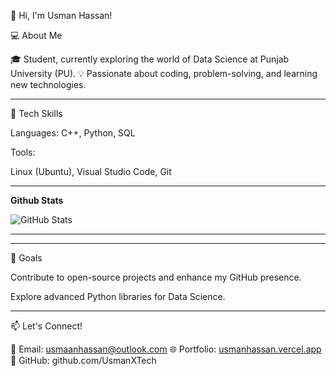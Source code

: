 
👋 Hi, I'm Usman Hassan!

💻 About Me

🎓 Student, currently exploring the world of Data Science at Punjab University (PU).
💡 Passionate about coding, problem-solving, and learning new technologies.


---

🚀 Tech Skills

Languages: C++, Python, SQL

Tools:

Linux (Ubuntu), Visual Studio Code, Git

---
**Github Stats**

![GitHub Stats](https://github-readme-stats.vercel.app/api?username=UsmanXTech&theme=default&show_icons=true&hide_border=true&count_private=true)

---
---

🎯 Goals

Contribute to open-source projects and enhance my GitHub presence.

Explore advanced Python libraries for Data Science.

---

📫 Let's Connect!

📧 Email: usmaanhassan@outlook.com
🌐 Portfolio: <a href="https://usmanhassan.vercel.app" target="_blank">usmanhassan.vercel.app</a>
🔗 GitHub: github.com/UsmanXTech
